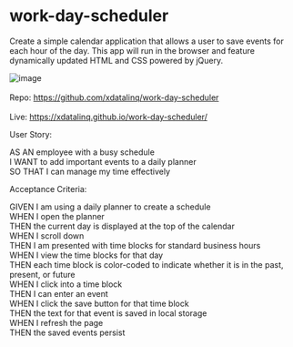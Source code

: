 # work-day-scheduler

Create a simple calendar application that allows a user to save events for each hour of the day. This app will run in the browser and feature dynamically updated HTML and CSS powered by jQuery.

![image](https://user-images.githubusercontent.com/89672040/160189591-c63547d0-ebac-4500-888e-3e8bd2ca7866.png)<br></br>
Repo: https://github.com/xdatalinq/work-day-scheduler <br></br>
Live: https://xdatalinq.github.io/work-day-scheduler/

User Story:

AS AN employee with a busy schedule<br>
I WANT to add important events to a daily planner<br>
SO THAT I can manage my time effectively<br>

Acceptance Criteria:

GIVEN I am using a daily planner to create a schedule<br>
WHEN I open the planner<br>
THEN the current day is displayed at the top of the calendar<br>
WHEN I scroll down<br>
THEN I am presented with time blocks for standard business hours<br>
WHEN I view the time blocks for that day<br>
THEN each time block is color-coded to indicate whether it is in the past, present, or future<br>
WHEN I click into a time block<br>
THEN I can enter an event<br>
WHEN I click the save button for that time block<br>
THEN the text for that event is saved in local storage<br>
WHEN I refresh the page<br>
THEN the saved events persist<br>
